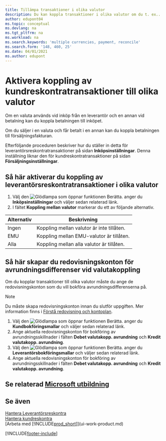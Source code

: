 ```yaml
---
title: Tillämpa transaktioner i olika valutor
description: Du kan koppla transaktioner i olika valutor om du t. ex.. säljer i en valuta och får betalningen i en annan valuta.
author: edupont04
ms.topic: conceptual
ms.devlang: na
ms.tgt_pltfrm: na
ms.workload: na
ms.search.keywords: 'multiple currencies, payment, reconcile'
ms.search.form: '148, 460, 25'
ms.date: 04/01/2021
ms.author: edupont
---
```

# <a name="enable-application-of-ledger-entries-in-different-currencies"></a>Aktivera koppling av kundreskontratransaktioner till olika valutor

Om en valuta används vid inköp från en leverantör och en annan vid betalning kan du koppla betalningen till inköpet.

Om du säljer i en valuta och får betalt i en annan kan du koppla betalningen till försäljningsfakturan.

Efterföljande proceduren beskriver hur du ställer in detta för leverantörsreskontratransaktioner på sidan **Inköpsinställningar**. Denna inställning liknar den för kundreskontratransaktioner på sidan **Försäljningsinställningar**.

## <a name="to-enable-application-of-vendor-ledger-entries-in-different-currencies"></a>Så här aktiverar du koppling av leverantörsreskontratransaktioner i olika valutor

1. Välj den ![Glödlampa som öppnar funktionen Berätta.](media/ui-search/search_small.png "Berätta för mig vad du vill göra") anger du **Inköpsinställningar** och väljer sedan relaterad länk.
2. I fältet **Koppling mellan valutor** markerar du ett av följande alternativ.

| Alternativ | Beskrivning |
| --- | --- |
| Ingen |Koppling mellan valutor är inte tillåten. |
| EMU |Koppling mellan EMU-valutor är tillåten. |
| Alla |Koppling mellan alla valutor är tillåten. |

## <a name="to-set-up-gl-accounts-for-currency-application-rounding-differences"></a>Så här skapar du redovisningskonton för avrundningsdifferenser vid valutakoppling

Om du kopplar transaktioner till olika valutor måste du ange de redovisningskonton som du vill bokföra avrundningsdifferenserna på.  

> [!NOTE]  
> Du måste skapa redovisningskonton innan du slutför uppgiften. Mer information finns i [Förstå redovisning och kontoplan](finance-general-ledger.md).

1. Välj den ![Glödlampa som öppnar funktionen Berätta.](media/ui-search/search_small.png "Berätta för mig vad du vill göra") anger du **Kundbokföringsmallar** och väljer sedan relaterad länk.  
2. Ange aktuella redovisningskonton för bokföring av avrundningsskillnader i fälten **Debet valutakopp. avrundning** och **Kredit valutakopp. avrundning**.  
3. Välj den ![Glödlampa som öppnar funktionen Berätta.](media/ui-search/search_small.png "Berätta för mig vad du vill göra") anger du **Leverantörsbokföringsmallar** och väljer sedan relaterad länk.  
4. Ange aktuella redovisningskonton för bokföring av avrundningsskillnader i fälten **Debet valutakopp. avrundning** och **Kredit valutakopp. avrundning**.  

## <a name="see-related-microsoft-training"></a>Se relaterad [Microsoft utbildning](/training/modules/process-foreign-currency-payments-dynamics-365-business-central/)

## <a name="see-also"></a>Se även

[Hantera Leverantörsreskontra](payables-manage-payables.md)  
[Hantera kundreskontra](receivables-manage-receivables.md)  
[Arbeta med [!INCLUDE[prod_short](includes/prod_short.md)]](ui-work-product.md)


[!INCLUDE[footer-include](includes/footer-banner.md)]

